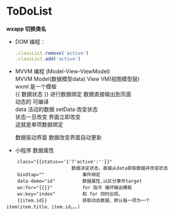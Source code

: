 # ToDoList

**wxapp 切换类名**
- DOM 编程：
    ```js
	.classList.remove('active')
    .classList.add('active')
    ```
- MVVM 编程 (Model-View-ViewModel)     
    MVVM Model(数据模型data) View VM(视图模型层)    
    wxml 是一个模板         
	{{ 数据状态 }} 进行数据绑定 数据直接输出到页面    
	动态的 可编译   
	data 活动的数据 setData 改变状态    
	状态一旦改变 界面立即改变   
	这就是单项数据绑定

    数据驱动界面 数据改变界面自动更新   
    
- 小程序 数据属性
```
    class="{{status=='1'?'active':''}}"     
                        数据决定状态，直接从data获取数据并改变状态  
    bindtap=""              事件绑定    
    data-demo="id"          数据属性,以区分事件target       
    wx:for="{{}}"           for 指令 循环输出模板   
    wx:key="index"          和 for 同时出现，   
    {{item.id}}             获取动态数据，默认每一项为一个 item(item.title、item.id。。。)
```